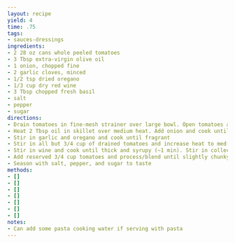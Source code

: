 ```yaml
---
layout: recipe
yield: 4
time: .75
tags:
- sauces-dressings
ingredients:
- 2 28 oz cans whole peeled tomatoes
- 3 Tbsp extra-virgin olive oil
- 1 onion, chopped fine
- 2 garlic cloves, minced
- 1/2 tsp dried oregano
- 1/3 cup dry red wine
- 3 Tbsp chopped fresh basil
- salt
- pepper
- sugar
directions:
- Drain tomatoes in fine-mesh strainer over large bowl. Open tomatoes and remove and discard seeds and fibrous cores. Let tomatoes drain
- Heat 2 Tbsp oil in skillet over medium heat. Add onion and cook until softened and lightly browned (~5 min)
- Stir in garlic and oregano and cook until fragrant
- Stir in all but 3/4 cup of drained tomatoes and increase heat to med-high. Cook, stirring often, until liquid has evaporated and tomatoes begin to brown and stick to pan (~10-12 min)
- Stir in wine and cook until thick and syrupy (~1 min). Stir in collected tomato juice and simmer until sauce has thickened (~10 min)
- Add reserved 3/4 cup tomatoes and process/blend until slightly chunky (~8 pulses). Return sauce to skillet and stir in basil and 1 Tbsp oil
- Season with salt, pepper, and sugar to taste
methods:
- []
- []
- []
- []
- []
- []
- []
notes:
- Can add some pasta cooking water if serving with pasta
---
```

